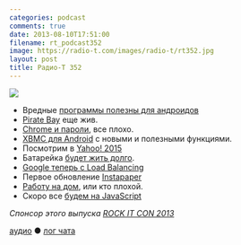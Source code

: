 ```yaml
---
categories: podcast
comments: true
date: 2013-08-10T17:51:00
filename: rt_podcast352
image: https://radio-t.com/images/radio-t/rt352.jpg
layout: post
title: Радио-Т 352
---
```


![](https://radio-t.com/images/radio-t/rt352.jpg)

* Вредные [программы полезны для андроидов](http://www.telegraph.co.uk/technology/apple/10226145/The-apps-that-Apple-does-not-want-you-to-use.html)
* [Pirate Bay](http://www.bbc.co.uk/news/technology-23587447) еще жив.
* [Chrome и пароли](http://abcnews.go.com/Technology/save-passwords-chrome-browser/story?id=19908237), все плохо.
* [XBMC для Android](http://www.engadget.com/2013/08/06/xbmc-for-android-adds-airplay-and-other-media-features/) с новыми и полезными функциями.
* Посмотрим в [Yahoo! 2015](https://medium.com/geek-empire-1/511d89eb37f)
* Батарейка [будет жить долго](http://news.cnet.com/8301-11386_3-57596470-76/shin-etsu-chemical-eyes-10x-boost-in-smartphone-battery-life/).
* [Google теперь с Load Balancing](http://www.datacenterknowledge.com/archives/2013/08/09/google-strengthens-compute-engine-with-load-balancing/)
* Первое обновление [Instapaper](http://techcrunch.com/2013/08/09/betaworks-updates-instapapers-web-reader-browser-extensions-and-mobile-updates-to-come/)
* [Работу на дом](http://www.quora.com/permalink/IO6pavLM8), или кто плохой.
* Скоро все [будем на JavaScript](http://readwrite.com/2013/08/09/why-javascript-will-become-the-dominant-programming-language-of-the-enterprise)

_Спонсор этого выпуска [ROCK IT CON 2013](http://www.rockitcon.com)_


[аудио](http://cdn.radio-t.com/rt_podcast352.mp3) ● [лог чата](http://chat.radio-t.com/logs/radio-t-352.html)
<audio src="http://cdn.radio-t.com/rt_podcast352.mp3" preload="none"></audio>
